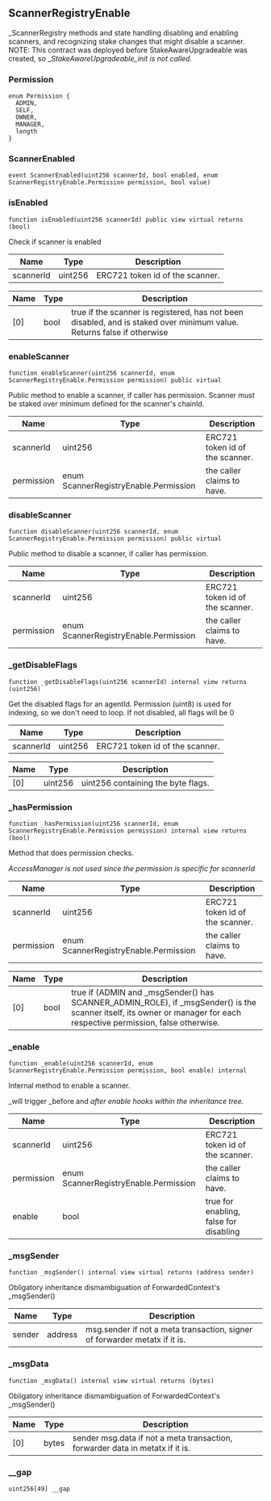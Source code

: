 ## ScannerRegistryEnable

_ScannerRegistry methods and state handling disabling and enabling scanners, and
recognizing stake changes that might disable a scanner.
NOTE: This contract was deployed before StakeAwareUpgradeable was created, so __StakeAwareUpgradeable_init
is not called._

### Permission

```solidity
enum Permission {
  ADMIN,
  SELF,
  OWNER,
  MANAGER,
  length
}
```

### ScannerEnabled

```solidity
event ScannerEnabled(uint256 scannerId, bool enabled, enum ScannerRegistryEnable.Permission permission, bool value)
```

### isEnabled

```solidity
function isEnabled(uint256 scannerId) public view virtual returns (bool)
```

Check if scanner is enabled

| Name | Type | Description |
| ---- | ---- | ----------- |
| scannerId | uint256 | ERC721 token id of the scanner. |

| Name | Type | Description |
| ---- | ---- | ----------- |
| [0] | bool | true if the scanner is registered, has not been disabled, and is staked over minimum value. Returns false if otherwise |

### enableScanner

```solidity
function enableScanner(uint256 scannerId, enum ScannerRegistryEnable.Permission permission) public virtual
```

Public method to enable a scanner, if caller has permission. Scanner must be staked over minimum defined
for the scanner's chainId.

| Name | Type | Description |
| ---- | ---- | ----------- |
| scannerId | uint256 | ERC721 token id of the scanner. |
| permission | enum ScannerRegistryEnable.Permission | the caller claims to have. |

### disableScanner

```solidity
function disableScanner(uint256 scannerId, enum ScannerRegistryEnable.Permission permission) public virtual
```

Public method to disable a scanner, if caller has permission.

| Name | Type | Description |
| ---- | ---- | ----------- |
| scannerId | uint256 | ERC721 token id of the scanner. |
| permission | enum ScannerRegistryEnable.Permission | the caller claims to have. |

### _getDisableFlags

```solidity
function _getDisableFlags(uint256 scannerId) internal view returns (uint256)
```

Get the disabled flags for an agentId. Permission (uint8) is used for indexing, so we don't
need to loop. 
If not disabled, all flags will be 0

| Name | Type | Description |
| ---- | ---- | ----------- |
| scannerId | uint256 | ERC721 token id of the scanner. |

| Name | Type | Description |
| ---- | ---- | ----------- |
| [0] | uint256 | uint256 containing the byte flags. |

### _hasPermission

```solidity
function _hasPermission(uint256 scannerId, enum ScannerRegistryEnable.Permission permission) internal view returns (bool)
```

Method that does permission checks.

_AccessManager is not used since the permission is specific for scannerId_

| Name | Type | Description |
| ---- | ---- | ----------- |
| scannerId | uint256 | ERC721 token id of the scanner. |
| permission | enum ScannerRegistryEnable.Permission | the caller claims to have. |

| Name | Type | Description |
| ---- | ---- | ----------- |
| [0] | bool | true if (ADMIN and _msgSender() has SCANNER_ADMIN_ROLE), if _msgSender() is the scanner itself, its owner or manager for each respective permission, false otherwise. |

### _enable

```solidity
function _enable(uint256 scannerId, enum ScannerRegistryEnable.Permission permission, bool enable) internal
```

Internal method to enable a scanner.

_will trigger _before and _after enable hooks within the inheritance tree._

| Name | Type | Description |
| ---- | ---- | ----------- |
| scannerId | uint256 | ERC721 token id of the scanner. |
| permission | enum ScannerRegistryEnable.Permission | the caller claims to have. |
| enable | bool | true for enabling, false for disabling |

### _msgSender

```solidity
function _msgSender() internal view virtual returns (address sender)
```

Obligatory inheritance dismambiguation of ForwardedContext's _msgSender()

| Name | Type | Description |
| ---- | ---- | ----------- |
| sender | address | msg.sender if not a meta transaction, signer of forwarder metatx if it is. |

### _msgData

```solidity
function _msgData() internal view virtual returns (bytes)
```

Obligatory inheritance dismambiguation of ForwardedContext's _msgSender()

| Name | Type | Description |
| ---- | ---- | ----------- |
| [0] | bytes | sender msg.data if not a meta transaction, forwarder data in metatx if it is. |

### __gap

```solidity
uint256[49] __gap
```

